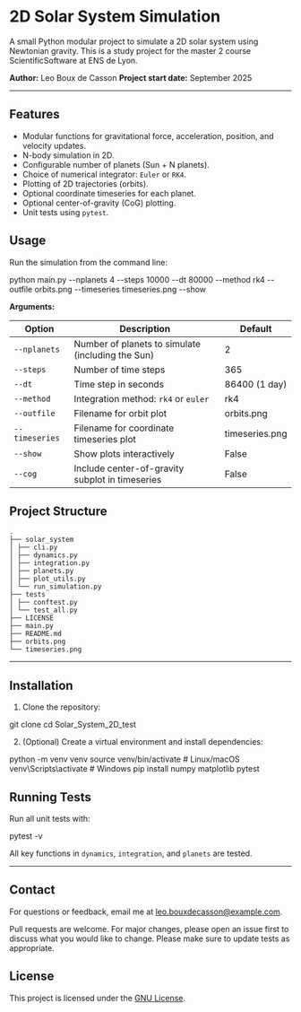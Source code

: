 # 2D Solar System Simulation

A small Python modular project to simulate a 2D solar system using Newtonian gravity.
This is a study project for the master 2 course ScientificSoftware at ENS de Lyon. 

**Author:** Leo Boux de Casson
**Project start date:** September 2025

---

## Features

- Modular functions for gravitational force, acceleration, position, and velocity updates.
- N-body simulation in 2D.
- Configurable number of planets (Sun + N planets).
- Choice of numerical integrator: `Euler` or `RK4`.
- Plotting of 2D trajectories (orbits).
- Optional coordinate timeseries for each planet.
- Optional center-of-gravity (CoG) plotting.
- Unit tests using `pytest`.

## Usage

Run the simulation from the command line:

python main.py --nplanets 4 --steps 10000 --dt 80000 --method rk4 --outfile orbits.png --timeseries timeseries.png --show

**Arguments:**

Option | Description | Default
------ | ----------- | -------
`--nplanets` | Number of planets to simulate (including the Sun) | 2
`--steps` | Number of time steps | 365
`--dt` | Time step in seconds | 86400 (1 day)
`--method` | Integration method: `rk4` or `euler` | rk4
`--outfile` | Filename for orbit plot | orbits.png
`--timeseries` | Filename for coordinate timeseries plot | timeseries.png
`--show` | Show plots interactively | False
`--cog` | Include center-of-gravity subplot in timeseries | False


## Project Structure
```
.
├── solar_system
│ ├── cli.py
│ ├── dynamics.py
│ ├── integration.py
│ ├── planets.py
│ ├── plot_utils.py
│ └── run_simulation.py
├── tests
│ ├── conftest.py
│ └── test_all.py
├── LICENSE
├── main.py
├── README.md
├── orbits.png
└── timeseries.png
```

---

## Installation

1. Clone the repository:

git clone <your-repo-url>
cd Solar_System_2D_test

2. (Optional) Create a virtual environment and install dependencies:

python -m venv venv
source venv/bin/activate  # Linux/macOS
venv\Scripts\activate     # Windows
pip install numpy matplotlib pytest


## Running Tests

Run all unit tests with:

pytest -v

All key functions in `dynamics`, `integration`, and `planets` are tested.

---

## Contact

For questions or feedback, email me at [leo.bouxdecasson@example.com](mailto:leo.bouxdecasson@example.com).

Pull requests are welcome. For major changes, please open an issue first to discuss what you would like to change.
Please make sure to update tests as appropriate.


## License

This project is licensed under the [GNU License](./LICENSE).
